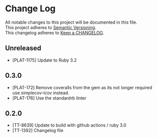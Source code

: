 # Change Log

All notable changes to this project will be documented in this file.  
This project adheres to [Semantic Versioning](http://semver.org/).  
This changelog adheres to [Keep a CHANGELOG](http://keepachangelog.com/).

## Unreleased

- [PLAT-1175] Update to Ruby 3.2

## 0.3.0

- [PLAT-172] Remove coveralls from the gem as its not longer required use simplecov-lcov instead.
- [PLAT-176] Use the standardrb linter

## 0.2.0

- [TT-8639] Update to build with github actions / ruby 3.0
- [TT-1392] Changelog file
